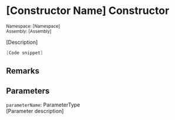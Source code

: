 # [Constructor Name] Constructor

<sub>Namespace: [Namespace]  
Assembly: [Assembly]</sub>

[Description]

```cs
[Code snippet]
```

## Remarks

## Parameters
`parameterName`: ParameterType  
[Parameter description]

